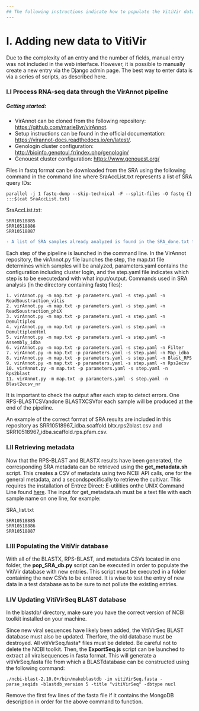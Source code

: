 ```yaml
---
## The following instructions indicate how to populate the VitiVir database with SRA data.
---
```



# I. Adding new data to VitiVir

Due to the complexity of an entry and the number of fields, manual entry was not included in the web interface.  However, it is possible to manually create a new entry via the Django admin page. The best way to enter data is via a series of scripts, as described here.

### I.I Process RNA-seq data through the VirAnnot pipeline
##### Getting started:
- VirAnnot can be cloned from the following repository: https://github.com/marieBvr/virAnnot.
- Setup instructions can be found in the official documentation: https://virannot-docs.readthedocs.io/en/latest/.
- Genologin cluster configuration: http://bioinfo.genotoul.fr/index.php/genologin/
- Genouest cluster configuration: https://www.genouest.org/

Files in fastq format can be downloaded from the SRA using the following command in the command line where SraAccList.txt represents a list of SRA query IDs: 
```
parallel -j 1 fastq-dump --skip-technical -F --split-files -O fastq {} :::$(cat SraAccList.txt)
```
SraAccList.txt:
```
SRR10518885
SRR10518886
SRR10518887
```
```diff
- A list of SRA samples already analyzed is found in the SRA_done.txt file.  Add any new analyzed samples to this list to avoid re-analyzing.
```

Each step of the pipeline is launched in the command line. In the VirAnnot repository, the virAnnot.py file launches the step, the map.txt file determines which samples will be analyzed, parameters.yaml contains the configuration including cluster login, and the step.yaml file indicates which step is to be executedand with what input/output. Commands used in SRA analysis (in the directory containing fastq files):
```
1. virAnnot.py -m map.txt -p parameters.yaml -s step.yaml -n ReadSoustraction_vitis
2. virAnnot.py -m map.txt -p parameters.yaml -s step.yaml -n ReadSoustraction_phiX
3. virAnnot.py -m map.txt -p parameters.yaml -s step.yaml -n Demultiplex
4. virAnnot.py -m map.txt -p parameters.yaml -s step.yaml -n DemultiplexHtml
5. virAnnot.py -m map.txt -p parameters.yaml -s step.yaml -n Assembly_idba
6. virAnnot.py -m map.txt -p parameters.yaml -s step.yaml -n Filter
7. virAnnot.py -m map.txt -p parameters.yaml -s step.yaml -n Map_idba
8. virAnnot.py -m map.txt -p parameters.yaml -s step.yaml -n Blast_RPS
9. virAnnot.py -m map.txt -p parameters.yaml -s step.yaml -n Rps2ecsv
10. virAnnot.py -m map.txt -p parameters.yaml -s step.yaml -n Rps2blast
11. virAnnot.py -m map.txt -p parameters.yaml -s step.yaml -n Blast2ecsv_nr
```
It is important to check the output after each step to detect errors. One RPS-BLASTCSVandone BLASTXCSVfor each sample will be produced at the end of the pipeline.

An example of the correct format of SRA results are included in this repository as SRR10518967\_idba.scaffold.bltx.rps2blast.csv and SRR10518967\_idba.scaffold.rps.pfam.csv.

### I.II Retrieving metadata

Now that the RPS-BLAST and BLASTX results have been generated, the corresponding SRA metadata can be retrieved using the **get\_metadata.sh** script. This creates a CSV of metadata using two NCBI API calls, one for the general metadata, and a secondspecifically to retrieve the cultivar. This requires the installation of Entrez Direct: E-utilities onthe UNIX Command Line found [here](https://www.ncbi.nlm.nih.gov/books/NBK179288/). The input for get\_metadata.sh must be a text file with each sample name on one line, for example:

SRA_list.txt
```
SRR10518885
SRR10518886
SRR10518887
```

### I.III Populating the VitiVir database
With all of the BLASTX, RPS-BLAST, and metadata CSVs located in one folder, the **pop\_SRA\_db.py** script can be executed in order to populate the VitiVir database with new entries. This script must be executed in a folder containing the new CSVs to be entered. It is wise to test the entry of new data in a test database as to be sure to not pollute the existing entries. 




### I.IV Updating VitiVirSeq BLAST database
In the blastdb/ directory, make sure you have the correct version of NCBI toolkit installed on your machine.

Since new viral sequences have likely been added, the VitiVirSeq BLAST database must also be updated. Therfore, the old database must be destroyed. All vitiVirSeq.fasta\* files must be deleted. Be careful not to delete the NCBI toolkit. Then, the **ExportSeq.js** script can be launched to extract all viralsequences in fasta format. This will generate a vitiVirSeq.fasta file from which a BLASTdatabase can be constructed using the following command:
```
./ncbi-blast-2.10.0+/bin/makeblastdb -in vitiVirSeq.fasta -parse_seqids -blastdb_version 5 -title "vitiVirSeq" -dbtype nucl
```
Remove the first few lines of the fasta file if it contains the MongoDB description in order for the above command to function.


